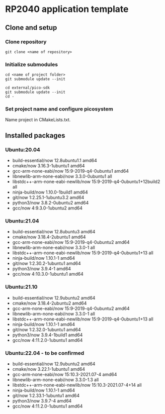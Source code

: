 # RP2040 application template

## Clone and setup

### Clone repository

```
git clone <name of repository>
```

### Initialize submodules

```
cd <name of project folder>
git submodule update --init
```
```
cd external/pico-sdk
git submodule update --init
cd -
```

### Set project name and configure picosystem

Name project in CMakeLists.txt.

## Installed packages

### Ubuntu:20.04
- build-essential/now 12.8ubuntu1.1 amd64
- cmake/now 3.16.3-1ubuntu1 amd64
- gcc-arm-none-eabi/now 15:9-2019-q4-0ubuntu1 amd64
- libnewlib-arm-none-eabi/now 3.3.0-0ubuntu1 all
- libstdc++-arm-none-eabi-newlib/now 15:9-2019-q4-0ubuntu1+12build2 all
- ninja-build/now 1.10.0-1build1 amd64
- git/now 1:2.25.1-1ubuntu3.2 amd64
- python3/now 3.8.2-0ubuntu2 amd64
- gcc/now 4:9.3.0-1ubuntu2 amd64

### Ubuntu:21.04
- build-essential/now 12.8ubuntu3 amd64
- cmake/now 3.18.4-2ubuntu1 amd64
- gcc-arm-none-eabi/now 15:9-2019-q4-0ubuntu2 amd64
- libnewlib-arm-none-eabi/now 3.3.0-1 all
- libstdc++-arm-none-eabi-newlib/now 15:9-2019-q4-0ubuntu1+13 all
- ninja-build/now 1.10.1-1 amd64
- git/now 1:2.30.2-1ubuntu1 amd64
- python3/now 3.9.4-1 amd64
- gcc/now 4:10.3.0-1ubuntu1 amd64

### Ubuntu:21.10
- build-essential/now 12.9ubuntu2 amd64
- cmake/now 3.18.4-2ubuntu2 amd64
- gcc-arm-none-eabi/now 15:9-2019-q4-0ubuntu2 amd64
- libnewlib-arm-none-eabi/now 3.3.0-1 all
- libstdc++-arm-none-eabi-newlib/now 15:9-2019-q4-0ubuntu1+13 all
- ninja-build/now 1.10.1-1 amd64
- git/now 1:2.32.0-1ubuntu1 amd64
- python3/now 3.9.4-1build1 amd64
- gcc/now 4:11.2.0-1ubuntu1 amd64

### Ubuntu:22.04 - to be confirmed
- build-essential/now 12.9ubuntu2 amd64
- cmake/now 3.22.1-1ubuntu1 amd64
- gcc-arm-none-eabi/now 15:10.3-2021.07-4 amd64
- libnewlib-arm-none-eabi/now 3.3.0-1.3 all
- libstdc++-arm-none-eabi-newlib/now 15:10.3-2021.07-4+14 all
- ninja-build/now 1.10.1-1 amd64
- git/now 1:2.33.1-1ubuntu1 amd64
- python3/now 3.9.7-4 amd64
- gcc/now 4:11.2.0-1ubuntu1 amd64
